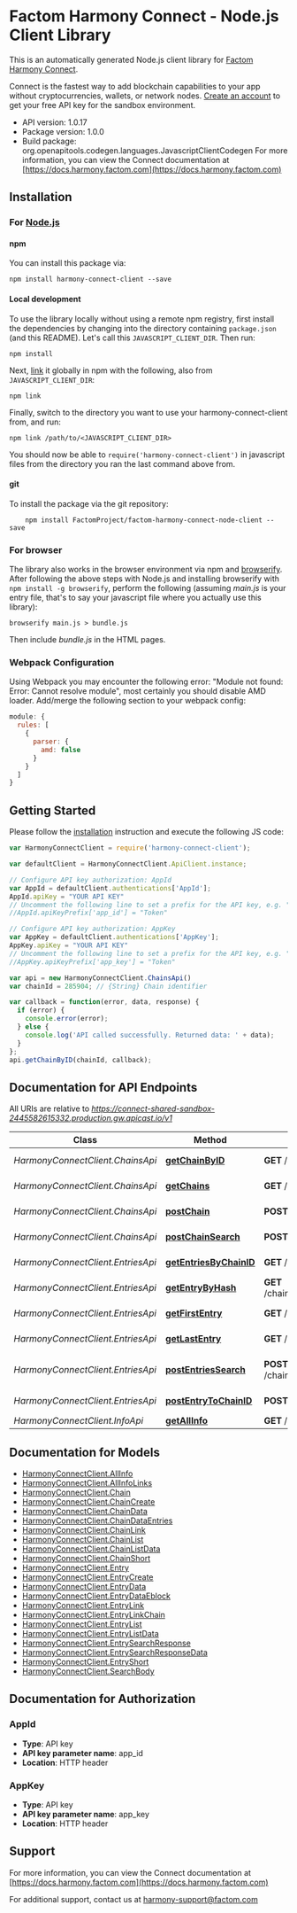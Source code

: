 # Factom Harmony Connect - Node.js Client Library

This is an automatically generated Node.js client library for [Factom Harmony Connect](https://www.factom.com/products/harmony-connect/).

Connect is the fastest way to add blockchain capabilities to your app without cryptocurrencies, wallets, or network nodes. [Create an account](https://account.factom.com/) to get your free API key for the sandbox environment.

- API version: 1.0.17
- Package version: 1.0.0
- Build package: org.openapitools.codegen.languages.JavascriptClientCodegen
For more information, you can view the Connect documentation at [https://docs.harmony.factom.com](https://docs.harmony.factom.com)

## Installation

### For [Node.js](https://nodejs.org/)

#### npm

You can install this package via:

```shell
npm install harmony-connect-client --save
```

#### Local development

To use the library locally without using a remote npm registry, first install the dependencies by changing 
into the directory containing `package.json` (and this README). Let's call this `JAVASCRIPT_CLIENT_DIR`. Then run:

```shell
npm install
```

Next, [link](https://docs.npmjs.com/cli/link) it globally in npm with the following, also from `JAVASCRIPT_CLIENT_DIR`:

```shell
npm link
```

Finally, switch to the directory you want to use your harmony-connect-client from, and run:

```shell
npm link /path/to/<JAVASCRIPT_CLIENT_DIR>
```

You should now be able to `require('harmony-connect-client')` in javascript files from the directory you ran the last 
command above from.

#### git

To install the package via the git repository:

```shell
    npm install FactomProject/factom-harmony-connect-node-client --save
```

### For browser

The library also works in the browser environment via npm and [browserify](http://browserify.org/). After following
the above steps with Node.js and installing browserify with `npm install -g browserify`,
perform the following (assuming *main.js* is your entry file, that's to say your javascript file where you actually 
use this library):

```shell
browserify main.js > bundle.js
```

Then include *bundle.js* in the HTML pages.

### Webpack Configuration

Using Webpack you may encounter the following error: "Module not found: Error:
Cannot resolve module", most certainly you should disable AMD loader. Add/merge
the following section to your webpack config:

```javascript
module: {
  rules: [
    {
      parser: {
        amd: false
      }
    }
  ]
}
```

## Getting Started

Please follow the [installation](#installation) instruction and execute the following JS code:

```javascript
var HarmonyConnectClient = require('harmony-connect-client');

var defaultClient = HarmonyConnectClient.ApiClient.instance;

// Configure API key authorization: AppId
var AppId = defaultClient.authentications['AppId'];
AppId.apiKey = "YOUR API KEY"
// Uncomment the following line to set a prefix for the API key, e.g. "Token" (defaults to null)
//AppId.apiKeyPrefix['app_id'] = "Token"

// Configure API key authorization: AppKey
var AppKey = defaultClient.authentications['AppKey'];
AppKey.apiKey = "YOUR API KEY"
// Uncomment the following line to set a prefix for the API key, e.g. "Token" (defaults to null)
//AppKey.apiKeyPrefix['app_key'] = "Token"

var api = new HarmonyConnectClient.ChainsApi()
var chainId = 285904; // {String} Chain identifier

var callback = function(error, data, response) {
  if (error) {
    console.error(error);
  } else {
    console.log('API called successfully. Returned data: ' + data);
  }
};
api.getChainByID(chainId, callback);

```

## Documentation for API Endpoints

All URIs are relative to *https://connect-shared-sandbox-2445582615332.production.gw.apicast.io/v1*

Class | Method | HTTP request | Description
------------ | ------------- | ------------- | -------------
*HarmonyConnectClient.ChainsApi* | [**getChainByID**](docs/ChainsApi.md#getChainByID) | **GET** /chains/{chain_id} | Get Chain Info
*HarmonyConnectClient.ChainsApi* | [**getChains**](docs/ChainsApi.md#getChains) | **GET** /chains | Get All Chains
*HarmonyConnectClient.ChainsApi* | [**postChain**](docs/ChainsApi.md#postChain) | **POST** /chains | Create a Chain
*HarmonyConnectClient.ChainsApi* | [**postChainSearch**](docs/ChainsApi.md#postChainSearch) | **POST** /chains/search | Search Chains
*HarmonyConnectClient.EntriesApi* | [**getEntriesByChainID**](docs/EntriesApi.md#getEntriesByChainID) | **GET** /chains/{chain_id}/entries | Get Chain&#39;s Entries
*HarmonyConnectClient.EntriesApi* | [**getEntryByHash**](docs/EntriesApi.md#getEntryByHash) | **GET** /chains/{chain_id}/entries/{entry_hash} | Get Entry Info
*HarmonyConnectClient.EntriesApi* | [**getFirstEntry**](docs/EntriesApi.md#getFirstEntry) | **GET** /chains/{chain_id}/entries/first | Get Chain&#39;s First Entry
*HarmonyConnectClient.EntriesApi* | [**getLastEntry**](docs/EntriesApi.md#getLastEntry) | **GET** /chains/{chain_id}/entries/last | Get Chain&#39;s Last Entry
*HarmonyConnectClient.EntriesApi* | [**postEntriesSearch**](docs/EntriesApi.md#postEntriesSearch) | **POST** /chains/{chain_id}/entries/search | Search Chain&#39;s Entries
*HarmonyConnectClient.EntriesApi* | [**postEntryToChainID**](docs/EntriesApi.md#postEntryToChainID) | **POST** /chains/{chain_id}/entries | Create an Entry
*HarmonyConnectClient.InfoApi* | [**getAllInfo**](docs/InfoApi.md#getAllInfo) | **GET** / | API Info


## Documentation for Models

 - [HarmonyConnectClient.AllInfo](docs/AllInfo.md)
 - [HarmonyConnectClient.AllInfoLinks](docs/AllInfoLinks.md)
 - [HarmonyConnectClient.Chain](docs/Chain.md)
 - [HarmonyConnectClient.ChainCreate](docs/ChainCreate.md)
 - [HarmonyConnectClient.ChainData](docs/ChainData.md)
 - [HarmonyConnectClient.ChainDataEntries](docs/ChainDataEntries.md)
 - [HarmonyConnectClient.ChainLink](docs/ChainLink.md)
 - [HarmonyConnectClient.ChainList](docs/ChainList.md)
 - [HarmonyConnectClient.ChainListData](docs/ChainListData.md)
 - [HarmonyConnectClient.ChainShort](docs/ChainShort.md)
 - [HarmonyConnectClient.Entry](docs/Entry.md)
 - [HarmonyConnectClient.EntryCreate](docs/EntryCreate.md)
 - [HarmonyConnectClient.EntryData](docs/EntryData.md)
 - [HarmonyConnectClient.EntryDataEblock](docs/EntryDataEblock.md)
 - [HarmonyConnectClient.EntryLink](docs/EntryLink.md)
 - [HarmonyConnectClient.EntryLinkChain](docs/EntryLinkChain.md)
 - [HarmonyConnectClient.EntryList](docs/EntryList.md)
 - [HarmonyConnectClient.EntryListData](docs/EntryListData.md)
 - [HarmonyConnectClient.EntrySearchResponse](docs/EntrySearchResponse.md)
 - [HarmonyConnectClient.EntrySearchResponseData](docs/EntrySearchResponseData.md)
 - [HarmonyConnectClient.EntryShort](docs/EntryShort.md)
 - [HarmonyConnectClient.SearchBody](docs/SearchBody.md)


## Documentation for Authorization


### AppId

- **Type**: API key
- **API key parameter name**: app_id
- **Location**: HTTP header

### AppKey

- **Type**: API key
- **API key parameter name**: app_key
- **Location**: HTTP header


## Support

For more information, you can view the Connect documentation at [https://docs.harmony.factom.com](https://docs.harmony.factom.com)


For additional support, contact us at harmony-support@factom.com
